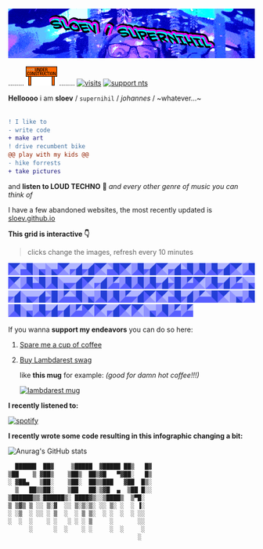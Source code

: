 ![header image](https://raw.githubusercontent.com/sloev/sloev/master/github_profile_header.gif)


........ ![header image](https://raw.githubusercontent.com/sloev/sloev/master/under_construction.gif) ........ [![visits](https://komarev.com/ghpvc/?username=sloev&color=brightgreen&label=visitors)](https://sloev.github.io) [![support nts](https://img.shields.io/static/v1?label=I%20support&message=nts.live%20radio&color=blueviolet)](https://www.nts.live/supporters)

**Helloooo** i am **sloev** / `supernihil` / _johannes_ / ~whatever...~

```diff

! I like to
- write code
+ make art
! drive recumbent bike
@@ play with my kids @@
- hike forrests
+ take pictures
```
and **listen to LOUD TECHNO** 📢 _and every other genre of music you can think of_

I have a few abandoned websites, the most recently updated is [sloev.github.io](https://sloev.github.io)

**This grid is interactive 👇**

> clicks change the images, refresh every 10 minutes
>
<!-- grid_begin -->

<a title="y=0, x=0" href="https://cntr.click/rzAgV8r"><img src="https://raw.githubusercontent.com/sloev/sloev/master/.github/images/009.png" width="5%"/></a><a title="y=0, x=1" href="https://cntr.click/nv8TCbt"><img src="https://raw.githubusercontent.com/sloev/sloev/master/.github/images/013.png" width="5%"/></a><a title="y=0, x=2" href="https://cntr.click/bY1WZPx"><img src="https://raw.githubusercontent.com/sloev/sloev/master/.github/images/010.png" width="5%"/></a><a title="y=0, x=3" href="https://cntr.click/6XhYnAf"><img src="https://raw.githubusercontent.com/sloev/sloev/master/.github/images/010.png" width="5%"/></a><a title="y=0, x=4" href="https://cntr.click/mg6yaXX"><img src="https://raw.githubusercontent.com/sloev/sloev/master/.github/images/009.png" width="5%"/></a><a title="y=0, x=5" href="https://cntr.click/bJDvRD1"><img src="https://raw.githubusercontent.com/sloev/sloev/master/.github/images/011.png" width="5%"/></a><a title="y=0, x=6" href="https://cntr.click/0kTWB8G"><img src="https://raw.githubusercontent.com/sloev/sloev/master/.github/images/011.png" width="5%"/></a><a title="y=0, x=7" href="https://cntr.click/J4B7ars"><img src="https://raw.githubusercontent.com/sloev/sloev/master/.github/images/009.png" width="5%"/></a><a title="y=0, x=8" href="https://cntr.click/jtRCh32"><img src="https://raw.githubusercontent.com/sloev/sloev/master/.github/images/013.png" width="5%"/></a><a title="y=0, x=9" href="https://cntr.click/9Kfrs7Q"><img src="https://raw.githubusercontent.com/sloev/sloev/master/.github/images/009.png" width="5%"/></a><a title="y=0, x=10" href="https://cntr.click/zKN12zd"><img src="https://raw.githubusercontent.com/sloev/sloev/master/.github/images/008.png" width="5%"/></a><a title="y=0, x=11" href="https://cntr.click/Cq5tZ73"><img src="https://raw.githubusercontent.com/sloev/sloev/master/.github/images/011.png" width="5%"/></a><a title="y=0, x=12" href="https://cntr.click/s62NNk1"><img src="https://raw.githubusercontent.com/sloev/sloev/master/.github/images/009.png" width="5%"/></a><a title="y=0, x=13" href="https://cntr.click/6VvQ68x"><img src="https://raw.githubusercontent.com/sloev/sloev/master/.github/images/011.png" width="5%"/></a><a title="y=0, x=14" href="https://cntr.click/8g8T8q0"><img src="https://raw.githubusercontent.com/sloev/sloev/master/.github/images/013.png" width="5%"/></a><a title="y=1, x=0" href="https://cntr.click/q4DwXzm"><img src="https://raw.githubusercontent.com/sloev/sloev/master/.github/images/008.png" width="5%"/></a><a title="y=1, x=1" href="https://cntr.click/0V9AxCv"><img src="https://raw.githubusercontent.com/sloev/sloev/master/.github/images/008.png" width="5%"/></a><a title="y=1, x=2" href="https://cntr.click/ZVmG2qp"><img src="https://raw.githubusercontent.com/sloev/sloev/master/.github/images/011.png" width="5%"/></a><a title="y=1, x=3" href="https://cntr.click/kRrGNg1"><img src="https://raw.githubusercontent.com/sloev/sloev/master/.github/images/009.png" width="5%"/></a><a title="y=1, x=4" href="https://cntr.click/j8GQrv6"><img src="https://raw.githubusercontent.com/sloev/sloev/master/.github/images/008.png" width="5%"/></a><a title="y=1, x=5" href="https://cntr.click/wg6vdG1"><img src="https://raw.githubusercontent.com/sloev/sloev/master/.github/images/009.png" width="5%"/></a><a title="y=1, x=6" href="https://cntr.click/nttN2qK"><img src="https://raw.githubusercontent.com/sloev/sloev/master/.github/images/008.png" width="5%"/></a><a title="y=1, x=7" href="https://cntr.click/HKCwR6y"><img src="https://raw.githubusercontent.com/sloev/sloev/master/.github/images/013.png" width="5%"/></a><a title="y=1, x=8" href="https://cntr.click/dvv5W5H"><img src="https://raw.githubusercontent.com/sloev/sloev/master/.github/images/008.png" width="5%"/></a><a title="y=1, x=9" href="https://cntr.click/90zDRFJ"><img src="https://raw.githubusercontent.com/sloev/sloev/master/.github/images/010.png" width="5%"/></a><a title="y=1, x=10" href="https://cntr.click/39Jw6bm"><img src="https://raw.githubusercontent.com/sloev/sloev/master/.github/images/011.png" width="5%"/></a><a title="y=1, x=11" href="https://cntr.click/pVBpxA4"><img src="https://raw.githubusercontent.com/sloev/sloev/master/.github/images/009.png" width="5%"/></a><a title="y=1, x=12" href="https://cntr.click/AFzY7L6"><img src="https://raw.githubusercontent.com/sloev/sloev/master/.github/images/011.png" width="5%"/></a><a title="y=1, x=13" href="https://cntr.click/2WcBBhs"><img src="https://raw.githubusercontent.com/sloev/sloev/master/.github/images/012.png" width="5%"/></a><a title="y=1, x=14" href="https://cntr.click/Ad3GNN0"><img src="https://raw.githubusercontent.com/sloev/sloev/master/.github/images/008.png" width="5%"/></a><a title="y=2, x=0" href="https://cntr.click/T6q6aK2"><img src="https://raw.githubusercontent.com/sloev/sloev/master/.github/images/008.png" width="5%"/></a><a title="y=2, x=1" href="https://cntr.click/5QsCB6b"><img src="https://raw.githubusercontent.com/sloev/sloev/master/.github/images/008.png" width="5%"/></a><a title="y=2, x=2" href="https://cntr.click/fLJYFL7"><img src="https://raw.githubusercontent.com/sloev/sloev/master/.github/images/011.png" width="5%"/></a><a title="y=2, x=3" href="https://cntr.click/S8aJd9m"><img src="https://raw.githubusercontent.com/sloev/sloev/master/.github/images/014.png" width="5%"/></a><a title="y=2, x=4" href="https://cntr.click/9Gz85HW"><img src="https://raw.githubusercontent.com/sloev/sloev/master/.github/images/012.png" width="5%"/></a><a title="y=2, x=5" href="https://cntr.click/csxG94Q"><img src="https://raw.githubusercontent.com/sloev/sloev/master/.github/images/009.png" width="5%"/></a><a title="y=2, x=6" href="https://cntr.click/kDq0H12"><img src="https://raw.githubusercontent.com/sloev/sloev/master/.github/images/008.png" width="5%"/></a><a title="y=2, x=7" href="https://cntr.click/jNaMw7f"><img src="https://raw.githubusercontent.com/sloev/sloev/master/.github/images/011.png" width="5%"/></a><a title="y=2, x=8" href="https://cntr.click/J4ANbsb"><img src="https://raw.githubusercontent.com/sloev/sloev/master/.github/images/012.png" width="5%"/></a><a title="y=2, x=9" href="https://cntr.click/BngxJG0"><img src="https://raw.githubusercontent.com/sloev/sloev/master/.github/images/010.png" width="5%"/></a><a title="y=2, x=10" href="https://cntr.click/Rw08Yxz"><img src="https://raw.githubusercontent.com/sloev/sloev/master/.github/images/011.png" width="5%"/></a><a title="y=2, x=11" href="https://cntr.click/x9TzCcr"><img src="https://raw.githubusercontent.com/sloev/sloev/master/.github/images/010.png" width="5%"/></a><a title="y=2, x=12" href="https://cntr.click/bbh5nB7"><img src="https://raw.githubusercontent.com/sloev/sloev/master/.github/images/011.png" width="5%"/></a><a title="y=2, x=13" href="https://cntr.click/2dJjqSs"><img src="https://raw.githubusercontent.com/sloev/sloev/master/.github/images/014.png" width="5%"/></a><a title="y=2, x=14" href="https://cntr.click/4dzDLf2"><img src="https://raw.githubusercontent.com/sloev/sloev/master/.github/images/012.png" width="5%"/></a><a title="y=3, x=0" href="https://cntr.click/fvZ972P"><img src="https://raw.githubusercontent.com/sloev/sloev/master/.github/images/013.png" width="5%"/></a><a title="y=3, x=1" href="https://cntr.click/z9xZs9p"><img src="https://raw.githubusercontent.com/sloev/sloev/master/.github/images/010.png" width="5%"/></a><a title="y=3, x=2" href="https://cntr.click/1AnQqBx"><img src="https://raw.githubusercontent.com/sloev/sloev/master/.github/images/008.png" width="5%"/></a><a title="y=3, x=3" href="https://cntr.click/vZt1TdP"><img src="https://raw.githubusercontent.com/sloev/sloev/master/.github/images/008.png" width="5%"/></a><a title="y=3, x=4" href="https://cntr.click/X0P7psJ"><img src="https://raw.githubusercontent.com/sloev/sloev/master/.github/images/012.png" width="5%"/></a><a title="y=3, x=5" href="https://cntr.click/hBN2sWm"><img src="https://raw.githubusercontent.com/sloev/sloev/master/.github/images/011.png" width="5%"/></a><a title="y=3, x=6" href="https://cntr.click/BzQVKJ9"><img src="https://raw.githubusercontent.com/sloev/sloev/master/.github/images/009.png" width="5%"/></a><a title="y=3, x=7" href="https://cntr.click/YssLwx1"><img src="https://raw.githubusercontent.com/sloev/sloev/master/.github/images/009.png" width="5%"/></a><a title="y=3, x=8" href="https://cntr.click/x3S1bnq"><img src="https://raw.githubusercontent.com/sloev/sloev/master/.github/images/013.png" width="5%"/></a><a title="y=3, x=9" href="https://cntr.click/YB6czt8"><img src="https://raw.githubusercontent.com/sloev/sloev/master/.github/images/011.png" width="5%"/></a><a title="y=3, x=10" href="https://cntr.click/pfTLn46"><img src="https://raw.githubusercontent.com/sloev/sloev/master/.github/images/012.png" width="5%"/></a><a title="y=3, x=11" href="https://cntr.click/gahP0hB"><img src="https://raw.githubusercontent.com/sloev/sloev/master/.github/images/013.png" width="5%"/></a><a title="y=3, x=12" href="https://cntr.click/HfCF82M"><img src="https://raw.githubusercontent.com/sloev/sloev/master/.github/images/009.png" width="5%"/></a><a title="y=3, x=13" href="https://cntr.click/Ft1dQy9"><img src="https://raw.githubusercontent.com/sloev/sloev/master/.github/images/010.png" width="5%"/></a><a title="y=3, x=14" href="https://cntr.click/m2JDM7a"><img src="https://raw.githubusercontent.com/sloev/sloev/master/.github/images/008.png" width="5%"/></a><a title="y=4, x=0" href="https://cntr.click/0jzNc2P"><img src="https://raw.githubusercontent.com/sloev/sloev/master/.github/images/008.png" width="5%"/></a><a title="y=4, x=1" href="https://cntr.click/MCtzA6k"><img src="https://raw.githubusercontent.com/sloev/sloev/master/.github/images/010.png" width="5%"/></a><a title="y=4, x=2" href="https://cntr.click/a0fNShb"><img src="https://raw.githubusercontent.com/sloev/sloev/master/.github/images/008.png" width="5%"/></a><a title="y=4, x=3" href="https://cntr.click/d8dYka0"><img src="https://raw.githubusercontent.com/sloev/sloev/master/.github/images/011.png" width="5%"/></a><a title="y=4, x=4" href="https://cntr.click/Wvb4mTP"><img src="https://raw.githubusercontent.com/sloev/sloev/master/.github/images/011.png" width="5%"/></a><a title="y=4, x=5" href="https://cntr.click/g7trDFM"><img src="https://raw.githubusercontent.com/sloev/sloev/master/.github/images/012.png" width="5%"/></a><a title="y=4, x=6" href="https://cntr.click/m21JFTW"><img src="https://raw.githubusercontent.com/sloev/sloev/master/.github/images/009.png" width="5%"/></a><a title="y=4, x=7" href="https://cntr.click/WmhP5RC"><img src="https://raw.githubusercontent.com/sloev/sloev/master/.github/images/009.png" width="5%"/></a><a title="y=4, x=8" href="https://cntr.click/y9w8XxW"><img src="https://raw.githubusercontent.com/sloev/sloev/master/.github/images/011.png" width="5%"/></a><a title="y=4, x=9" href="https://cntr.click/2397V6g"><img src="https://raw.githubusercontent.com/sloev/sloev/master/.github/images/009.png" width="5%"/></a><a title="y=4, x=10" href="https://cntr.click/G3Pgbxd"><img src="https://raw.githubusercontent.com/sloev/sloev/master/.github/images/009.png" width="5%"/></a><a title="y=4, x=11" href="https://cntr.click/3aRKcmW"><img src="https://raw.githubusercontent.com/sloev/sloev/master/.github/images/010.png" width="5%"/></a><a title="y=4, x=12" href="https://cntr.click/7rGfqAs"><img src="https://raw.githubusercontent.com/sloev/sloev/master/.github/images/008.png" width="5%"/></a><a title="y=4, x=13" href="https://cntr.click/37rZD66"><img src="https://raw.githubusercontent.com/sloev/sloev/master/.github/images/012.png" width="5%"/></a><a title="y=4, x=14" href="https://cntr.click/qx9YNj0"><img src="https://raw.githubusercontent.com/sloev/sloev/master/.github/images/012.png" width="5%"/></a>

<!-- grid_end -->
If you wanna **support my endeavors** you can do so here:

1. [Spare me a cup of coffee](https://buymeacoffee.com/sloev)
2. [Buy Lambdarest swag](https://www.redbubble.com/i/mug/Lambdarest-by-sloev/73793554.9Q0AD)

    like **this mug** for example: _(good for damn hot coffee!!!)_

    [![lambdarest mug](https://github.com/sloev/python-lambdarest/blob/master/.github/lambdarest_mug.png)](https://www.redbubble.com/i/mug/Lambdarest-by-sloev/73793554.9Q0AD)

**I recently listened to:**

[![spotify](https://spotify-github-profile.vercel.app/api/view.svg?uid=7k06lc8ikbcq4n5iaxrax44p5&cover_image=true&theme=novatorem)](https://open.spotify.com/user/7k06lc8ikbcq4n5iaxrax44p5?si=de34d4941c3d47ed)

**I recently wrote some code resulting in this infographic changing a bit:**

![Anurag's GitHub stats](https://github-readme-stats.vercel.app/api?username=sloev&count_private=true&hide_title=true&show_icons=true&theme=radical&include_all_commits=true&hide_rank=true)


      ██████  ██▓     ▒█████  ▓█████ ██▒   █▓
    ▒██    ▒ ▓██▒    ▒██▒  ██▒▓█   ▀▓██░   █▒
    ░ ▓██▄   ▒██░    ▒██░  ██▒▒███   ▓██  █▒░
      ▒   ██▒▒██░    ▒██   ██░▒▓█  ▄  ▒██ █░░
    ▒██████▒▒░██████▒░ ████▓▒░░▒████▒  ▒▀█░  
    ▒ ▒▓▒ ▒ ░░ ▒░▓  ░░ ▒░▒░▒░ ░░ ▒░ ░  ░ ▐░  
    ░ ░▒  ░ ░░ ░ ▒  ░  ░ ▒ ▒░  ░ ░  ░  ░ ░░  
    ░  ░  ░    ░ ░   ░ ░ ░ ▒     ░       ░░  
          ░      ░  ░    ░ ░     ░  ░     ░  
                                         ░  
